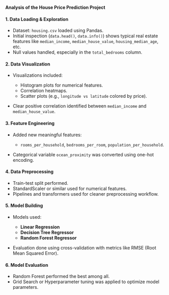 **Analysis of the House Price Prediction Project**

#### 1. **Data Loading & Exploration**

* Dataset: `housing.csv` loaded using Pandas.
* Initial inspection (`data.head()`, `data.info()`) shows typical real estate features like `median_income`, `median_house_value`, `housing_median_age`, etc.
* Null values handled, especially in the `total_bedrooms` column.

#### 2. **Data Visualization**

* Visualizations included:

  * Histogram plots for numerical features.
  * Correlation heatmaps.
  * Scatter plots (e.g., `longitude vs latitude` colored by price).
* Clear positive correlation identified between `median_income` and `median_house_value`.

#### 3. **Feature Engineering**

* Added new meaningful features:

  * `rooms_per_household`, `bedrooms_per_room`, `population_per_household`.
* Categorical variable `ocean_proximity` was converted using one-hot encoding.

#### 4. **Data Preprocessing**

* Train-test split performed.
* StandardScaler or similar used for numerical features.
* Pipelines and transformers used for cleaner preprocessing workflow.

#### 5. **Model Building**

* Models used:

  * **Linear Regression**
  * **Decision Tree Regressor**
  * **Random Forest Regressor**
* Evaluation done using cross-validation with metrics like RMSE (Root Mean Squared Error).

#### 6. **Model Evaluation**

* Random Forest performed the best among all.
* Grid Search or Hyperparameter tuning was applied to optimize model parameters.




